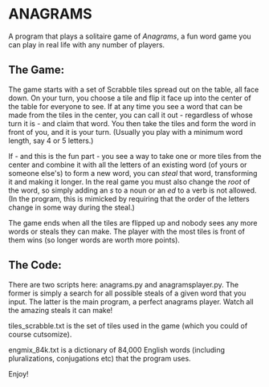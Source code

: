 # ANAGRAMS

A program that plays a solitaire game of *Anagrams*, a fun word game you can play in real life with any number of players. 


## The Game:

The game starts with a set of Scrabble tiles spread out on the table, all face down. On your turn, you choose a tile and flip it face up into the center of the table for everyone to see. If at any time you see a word that can be made from the tiles in the center, you can call it out - regardless of whose turn it is - and claim that word. You then take the tiles and form the word in front of you, and it is your turn. (Usually you play with a minimum word length, say 4 or 5 letters.) 

If - and this is the fun part - you see a way to take one or more tiles from the center and combine it with all the letters of an existing word (of yours or someone else's) to form a new word, you can *steal* that word, transforming it and making it longer. In the real game you must also change the *root* of the word, so simply adding an *s* to a noun or an *ed* to a verb is not allowed. (In the program, this is mimicked by requiring that the order of the letters change in some way during the steal.)

The game ends when all the tiles are flipped up and nobody sees any more words or steals they can make. The player with the most tiles is front of them wins (so longer words are worth more points).  


## The Code:

There are two scripts here: anagrams.py and anagramsplayer.py. The former is simply a search for all possible steals of a given word that you input. The latter is the main program, a perfect anagrams player. Watch all the amazing steals it can make! 

tiles_scrabble.txt is the set of tiles used in the game (which you could of course cutsomize). 

engmix_84k.txt is a dictionary of 84,000 English words (including pluralizations, conjugations etc) that the program uses. 

Enjoy!
